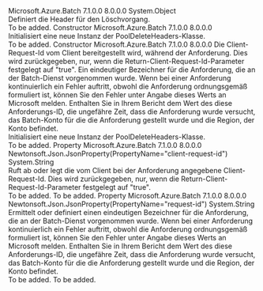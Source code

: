 <Type Name="PoolDeleteHeaders" FullName="Microsoft.Azure.Batch.Protocol.Models.PoolDeleteHeaders">
  <TypeSignature Language="C#" Value="public class PoolDeleteHeaders" />
  <TypeSignature Language="ILAsm" Value=".class public auto ansi beforefieldinit PoolDeleteHeaders extends System.Object" />
  <TypeSignature Language="DocId" Value="T:Microsoft.Azure.Batch.Protocol.Models.PoolDeleteHeaders" />
  <TypeSignature Language="VB.NET" Value="Public Class PoolDeleteHeaders" />
  <TypeSignature Language="F#" Value="type PoolDeleteHeaders = class" />
  <AssemblyInfo>
    <AssemblyName>Microsoft.Azure.Batch</AssemblyName>
    <AssemblyVersion>7.1.0.0</AssemblyVersion>
    <AssemblyVersion>8.0.0.0</AssemblyVersion>
  </AssemblyInfo>
  <Base>
    <BaseTypeName>System.Object</BaseTypeName>
  </Base>
  <Interfaces />
  <Docs>
    <summary>
            Definiert die Header für den Löschvorgang.
            </summary>
    <remarks>To be added.</remarks>
  </Docs>
  <Members>
    <Member MemberName=".ctor">
      <MemberSignature Language="C#" Value="public PoolDeleteHeaders ();" />
      <MemberSignature Language="ILAsm" Value=".method public hidebysig specialname rtspecialname instance void .ctor() cil managed" />
      <MemberSignature Language="DocId" Value="M:Microsoft.Azure.Batch.Protocol.Models.PoolDeleteHeaders.#ctor" />
      <MemberSignature Language="VB.NET" Value="Public Sub New ()" />
      <MemberType>Constructor</MemberType>
      <AssemblyInfo>
        <AssemblyName>Microsoft.Azure.Batch</AssemblyName>
        <AssemblyVersion>7.1.0.0</AssemblyVersion>
        <AssemblyVersion>8.0.0.0</AssemblyVersion>
      </AssemblyInfo>
      <Parameters />
      <Docs>
        <summary>
            Initialisiert eine neue Instanz der PoolDeleteHeaders-Klasse.
            </summary>
        <remarks>To be added.</remarks>
      </Docs>
    </Member>
    <Member MemberName=".ctor">
      <MemberSignature Language="C#" Value="public PoolDeleteHeaders (string clientRequestId = null, string requestId = null);" />
      <MemberSignature Language="ILAsm" Value=".method public hidebysig specialname rtspecialname instance void .ctor(string clientRequestId, string requestId) cil managed" />
      <MemberSignature Language="DocId" Value="M:Microsoft.Azure.Batch.Protocol.Models.PoolDeleteHeaders.#ctor(System.String,System.String)" />
      <MemberSignature Language="VB.NET" Value="Public Sub New (Optional clientRequestId As String = null, Optional requestId As String = null)" />
      <MemberSignature Language="F#" Value="new Microsoft.Azure.Batch.Protocol.Models.PoolDeleteHeaders : string * string -&gt; Microsoft.Azure.Batch.Protocol.Models.PoolDeleteHeaders" Usage="new Microsoft.Azure.Batch.Protocol.Models.PoolDeleteHeaders (clientRequestId, requestId)" />
      <MemberType>Constructor</MemberType>
      <AssemblyInfo>
        <AssemblyName>Microsoft.Azure.Batch</AssemblyName>
        <AssemblyVersion>7.1.0.0</AssemblyVersion>
        <AssemblyVersion>8.0.0.0</AssemblyVersion>
      </AssemblyInfo>
      <Parameters>
        <Parameter Name="clientRequestId" Type="System.String" />
        <Parameter Name="requestId" Type="System.String" />
      </Parameters>
      <Docs>
        <param name="clientRequestId">Die Client-Request-Id vom Client bereitgestellt wird, während der Anforderung. Dies wird zurückgegeben, nur, wenn die Return-Client-Request-Id-Parameter festgelegt auf "true".</param>
        <param name="requestId">Ein eindeutiger Bezeichner für die Anforderung, die an der Batch-Dienst vorgenommen wurde. Wenn bei einer Anforderung kontinuierlich ein Fehler auftritt, obwohl die Anforderung ordnungsgemäß formuliert ist, können Sie den Fehler unter Angabe dieses Werts an Microsoft melden. Enthalten Sie in Ihrem Bericht dem Wert des diese Anforderungs-ID, die ungefähre Zeit, dass die Anforderung wurde versucht, das Batch-Konto für die die Anforderung gestellt wurde und die Region, der Konto befindet.</param>
        <summary>
            Initialisiert eine neue Instanz der PoolDeleteHeaders-Klasse.
            </summary>
        <remarks>To be added.</remarks>
      </Docs>
    </Member>
    <Member MemberName="ClientRequestId">
      <MemberSignature Language="C#" Value="public string ClientRequestId { get; set; }" />
      <MemberSignature Language="ILAsm" Value=".property instance string ClientRequestId" />
      <MemberSignature Language="DocId" Value="P:Microsoft.Azure.Batch.Protocol.Models.PoolDeleteHeaders.ClientRequestId" />
      <MemberSignature Language="VB.NET" Value="Public Property ClientRequestId As String" />
      <MemberSignature Language="F#" Value="member this.ClientRequestId : string with get, set" Usage="Microsoft.Azure.Batch.Protocol.Models.PoolDeleteHeaders.ClientRequestId" />
      <MemberType>Property</MemberType>
      <AssemblyInfo>
        <AssemblyName>Microsoft.Azure.Batch</AssemblyName>
        <AssemblyVersion>7.1.0.0</AssemblyVersion>
        <AssemblyVersion>8.0.0.0</AssemblyVersion>
      </AssemblyInfo>
      <Attributes>
        <Attribute>
          <AttributeName>Newtonsoft.Json.JsonProperty(PropertyName="client-request-id")</AttributeName>
        </Attribute>
      </Attributes>
      <ReturnValue>
        <ReturnType>System.String</ReturnType>
      </ReturnValue>
      <Docs>
        <summary>
            Ruft ab oder legt die vom Client bei der Anforderung angegebene Client-Request-Id. Dies wird zurückgegeben, nur, wenn die Return-Client-Request-Id-Parameter festgelegt auf "true".
            </summary>
        <value>To be added.</value>
        <remarks>To be added.</remarks>
      </Docs>
    </Member>
    <Member MemberName="RequestId">
      <MemberSignature Language="C#" Value="public string RequestId { get; set; }" />
      <MemberSignature Language="ILAsm" Value=".property instance string RequestId" />
      <MemberSignature Language="DocId" Value="P:Microsoft.Azure.Batch.Protocol.Models.PoolDeleteHeaders.RequestId" />
      <MemberSignature Language="VB.NET" Value="Public Property RequestId As String" />
      <MemberSignature Language="F#" Value="member this.RequestId : string with get, set" Usage="Microsoft.Azure.Batch.Protocol.Models.PoolDeleteHeaders.RequestId" />
      <MemberType>Property</MemberType>
      <AssemblyInfo>
        <AssemblyName>Microsoft.Azure.Batch</AssemblyName>
        <AssemblyVersion>7.1.0.0</AssemblyVersion>
        <AssemblyVersion>8.0.0.0</AssemblyVersion>
      </AssemblyInfo>
      <Attributes>
        <Attribute>
          <AttributeName>Newtonsoft.Json.JsonProperty(PropertyName="request-id")</AttributeName>
        </Attribute>
      </Attributes>
      <ReturnValue>
        <ReturnType>System.String</ReturnType>
      </ReturnValue>
      <Docs>
        <summary>
            Ermittelt oder definiert einen eindeutigen Bezeichner für die Anforderung, die an der Batch-Dienst vorgenommen wurde. Wenn bei einer Anforderung kontinuierlich ein Fehler auftritt, obwohl die Anforderung ordnungsgemäß formuliert ist, können Sie den Fehler unter Angabe dieses Werts an Microsoft melden. Enthalten Sie in Ihrem Bericht dem Wert des diese Anforderungs-ID, die ungefähre Zeit, dass die Anforderung wurde versucht, das Batch-Konto für die die Anforderung gestellt wurde und die Region, der Konto befindet.
            </summary>
        <value>To be added.</value>
        <remarks>To be added.</remarks>
      </Docs>
    </Member>
  </Members>
</Type>